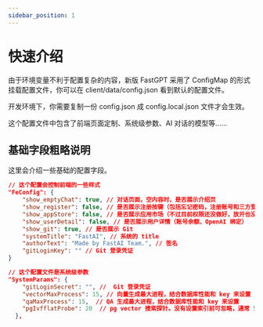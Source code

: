 ```yaml
---
sidebar_position: 1
---
```


# 快速介绍

由于环境变量不利于配置复杂的内容，新版 FastGPT 采用了 ConfigMap 的形式挂载配置文件，你可以在 client/data/config.json 看到默认的配置文件。

开发环境下，你需要复制一份 config.json 成 config.local.json 文件才会生效。

这个配置文件中包含了前端页面定制、系统级参数、AI 对话的模型等……

## 基础字段粗略说明

这里会介绍一些基础的配置字段。

```json
// 这个配置会控制前端的一些样式
"FeConfig": {
    "show_emptyChat": true, // 对话页面，空内容时，是否展示介绍页
    "show_register": false, // 是否展示注册按键（包括忘记密码，注册账号和三方登录）
    "show_appStore": false, // 是否展示应用市场（不过目前权限还没做好，放开也没用）
    "show_userDetail": false, // 是否展示用户详情（账号余额、OpenAI 绑定）
    "show_git": true, // 是否展示 Git
    "systemTitle": "FastAI", // 系统的 title
    "authorText": "Made by FastAI Team.", // 签名
    "gitLoginKey": "" // Git 登录凭证
}
```

```json
// 这个配置文件是系统级参数
"SystemParams": {
    "gitLoginSecret": "", //  Git 登录凭证
    "vectorMaxProcess": 15, // 向量生成最大进程，结合数据库性能和 key 来设置
    "qaMaxProcess": 15,  // QA 生成最大进程，结合数据库性能和 key 来设置
    "pgIvfflatProbe": 20  // pg vector 搜索探针。没有设置索引前可忽略，通常 50w 组以上才需要设置。
  },
```
